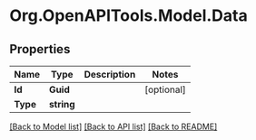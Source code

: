 # Org.OpenAPITools.Model.Data

## Properties

Name | Type | Description | Notes
------------ | ------------- | ------------- | -------------
**Id** | **Guid** |  | [optional] 
**Type** | **string** |  | 

[[Back to Model list]](../README.md#documentation-for-models) [[Back to API list]](../README.md#documentation-for-api-endpoints) [[Back to README]](../README.md)

